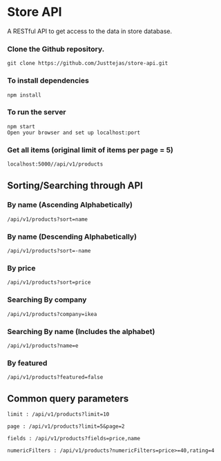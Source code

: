 # Store API
A RESTful API to get access to the data in store database.

### Clone the Github repository.
```
git clone https://github.com/Justtejas/store-api.git
```

### To install dependencies 

```
npm install
```

### To run the server

```
npm start
Open your browser and set up localhost:port
```

### Get all items (original limit of items per page = 5)

```
localhost:5000//api/v1/products
```

## Sorting/Searching through API

### By name (Ascending Alphabetically)

```
/api/v1/products?sort=name
```

### By name (Descending Alphabetically)

```
/api/v1/products?sort=-name
```
### By price

```
/api/v1/products?sort=price
```

### Searching By company

```
/api/v1/products?company=ikea
```
### Searching By name (Includes the alphabet)

```
/api/v1/products?name=e
```
### By featured

```
/api/v1/products?featured=false
```

## Common query parameters

```
limit : /api/v1/products?limit=10

page : /api/v1/products?limit=5&page=2

fields : /api/v1/products?fields=price,name

numericFilters : /api/v1/products?numericFilters=price>=40,rating=4
```
